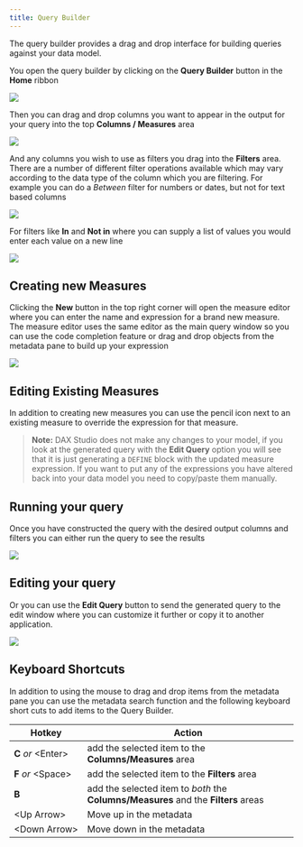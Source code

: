 ```yaml
---
title: Query Builder
---
```


The query builder provides a drag and drop interface for building queries against your data model.

You open the query builder by clicking on the **Query Builder** button in the **Home** ribbon

![](ribbon-button.png)

Then you can drag and drop columns you want to appear in the output for your query into the top **Columns / Measures** area

![](dragging-metadata.png)

And any columns you wish to use as filters you drag into the **Filters** area. There are a number of different filter operations available which may vary according to the data type of the column which you are filtering. For example you can do a *Between* filter for numbers or dates, but not for text based columns

![](filter-options.png)

For filters like **In** and **Not in** where you can supply a list of values you would enter each value on a new line

![](in-filters.png)

## Creating new Measures

Clicking the **New** button in the top right corner will open the measure editor where you can enter the name and expression for a brand new measure. The measure editor uses the same editor as the main query window so you can use the code completion feature or drag and drop objects from the metadata pane to build up your expression

![](new-measure.png)

## Editing Existing Measures

In addition to creating new measures you can use the pencil icon next to an existing measure to override the expression for that measure. 

> **Note:** DAX Studio does not make any changes to your model, if you look at the generated query with the **Edit Query** option you will see that it is just generating a `DEFINE` block with the updated measure expression. If you want to put any of the expressions you have altered back into your data model you need to copy/paste them manually.

## Running your query

Once you have constructed the query with the desired output columns and filters you can either run the query to see the results

![](run-query.png)

## Editing your query

Or you can use the **Edit Query** button to send the generated query to the edit window where you can customize it further or copy it to another application.

![](edit-query.png)


<a name="keyboard-shortcuts"></a>

##  Keyboard Shortcuts

In addition to using the mouse to drag and drop items from the metadata pane you can use the metadata search function and the following keyboard short cuts to add items to the Query Builder.

| Hotkey |  Action |
|---|---|
| **C** _or_ &lt;Enter&gt;| add the selected item to the **Columns/Measures** area |
| **F**&nbsp;_or_&nbsp;&lt;Space&gt; | add the selected item to the **Filters** area |
| **B** | add the selected item to _both_ the **Columns/Measures** and the **Filters** areas |
| &lt;Up&nbsp;Arrow&gt; | Move up in the metadata |
| &lt;Down&nbsp;Arrow&gt; | Move down in the metadata |

